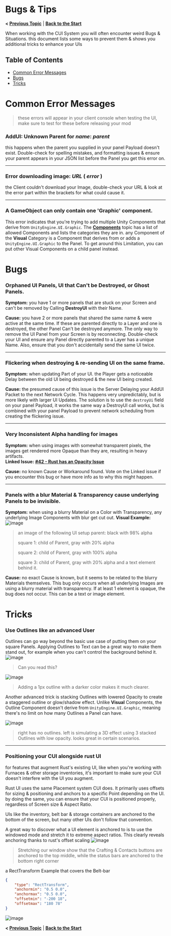# Bugs & Tips

**< [Previous Topic](/docs/components/README.md)** | **[Back to the Start](/README.md)**

When working with the CUI System you will often encounter weird Bugs & Situations. this document lists some ways to prevent them & shows you additional tricks to enhance your UIs

## Table of Contents
- [Common Error Messages](#common-error-messages)
- [Bugs](#bugs)
- [Tricks](#tricks)


# Common Error Messages
> these errors will appear in your client console when testing the UI, make sure to test for these before releasing your mod 

### AddUI: Unknown Parent for *name*: *parent*
this happens when the parent you supplied in your panel Payload doesn't exist. Double-check for spelling mistakes, and formatting issues & ensure your parent appears in your JSON list before the Panel you get this error on.



---

### Error downloading image: *URL* ( *error* )
the Client couldn't download your Image, double-check your URL & look at the error part within the brackets for what could cause it.



---

### A GameObject can only contain one 'Graphic' component.

This error indicates that you're trying to add multiple Unity Components that derive from `UnityEngine.UI.Graphic`. The **[Components](/docs/components/README.md)** topic has a list of allowed Components and lists the categories they are in. any Component of the **Visual** Category is a Component that derives from or adds a `UnityEngine.UI.Graphic` to the Panel. To get around this Limitation, you can put other Visual Components on a child panel instead.

# Bugs


### Orphaned UI Panels, UI that Can't be Destroyed, or Ghost Panels. 

**Symptom:** you have 1 or more panels that are stuck on your Screen and can't be removed by Calling **DestroyUI** with their Name. 

**Cause:** you have 2 or more panels that shared the same name & were active at the same time. If these are parented directly to a Layer and one is destroyed, the other Panel Can't be destroyed anymore. The only way to remove the UI Panel from your Screen is by reconnecting. Double-check your UI and ensure any Panel directly parented to a Layer has a unique Name. Also, ensure that you don't accidentally send the same UI twice.



---


### Flickering when destroying & re-sending UI on the same frame. 

**Symptom:** when updating Part of your UI. the Player gets a noticeable Delay between the old UI being destroyed & the new UI being created. 

**Cause:** the presumed cause of this issue is the Server Delaying your AddUI Packet to the next Network Cycle. This happens very unpredictably, but is more likely with larger UI Updates. The solution is to use the `destroyUi` field on your panel Payload, it works the same way a DestroyUI call works, but is combined with your panel Payload to prevent network scheduling from creating the flickering issue.



---

### Very Inconsistent Alpha handling for images

**Symptom:**  when using images with somewhat transparent pixels, the images get rendered more Opaque than they are, resulting in heavy artifacts.  
**Linked Issue:**  **[#42 - Rust has an Opacity Issue](https://github.com/Facepunch/Rust.Community/issues/42)**

**Cause:**  no known Cause or Workaround found. Vote on the Linked issue if you encounter this bug or have more info as to why this might happen.



---

### Panels with a blur Material & Transparency cause underlying Panels to be invisible.
**Symptom:** when using a blurry Material on a Color with Transparency, any underlying Image Components with blur get cut out. 
**Visual Example:**
![image](https://user-images.githubusercontent.com/33698270/215882128-d1f0798c-d7ed-4986-9675-4fba48632ad7.png)
> an image of the following UI setup
> parent: black with 98% alpha
> 
> square 1: child of Parent, gray with 20% alpha
> 
> square 2: child of Parent, gray with 100% alpha
> 
> square 3: child of Parent, gray with 20% alpha and a text element behind it.


**Cause:** no exact Cause is known, but it seems to be related to the blurry Materials themselves. This bug only occurs when all underlying Images are using a blurry material with transparency. If at least 1 element is opaque, the bug does not occur. This can be a text or image element.



# Tricks

### Use Outlines like an advanced User
Outlines can go way beyond the basic use case of putting them on your square Panels. Applying Outlines to Text can be a great way to make them stand out, for example when you can't control the background behind it.
![image](https://user-images.githubusercontent.com/33698270/215885917-4916ee09-a891-4609-82a4-51bb07881bde.png)

> Can you read this?

![image](https://user-images.githubusercontent.com/33698270/215886796-346be279-2d8e-43c4-a28f-f740bcf50ff5.png)

> Adding a 1px outline with a darker color makes it much clearer.

Another advanced trick is stacking Outlines with lowered Opacity to create a staggered outline or glow/shadow effect. Unlike **Visual** Components, the Outline Component doesn't derive from `UnityEngine.UI.Graphic`, meaning there's no limit on how many Outlines a Panel can have.

![image](https://user-images.githubusercontent.com/33698270/215899049-e0aa0cd7-b607-466e-a0b7-0cfafa62bdae.png)

> right has no outlines. left is simulating a 3D effect using 3 stacked Outlines with low opacity. looks great in certain scenarios.


---


### Positioning your CUI alongside rust UI

for features that augment Rust's existing UI, like when you're working with Furnaces & other storage inventories, it's important to make sure your CUI doesn't interfere with the UI you augment.

Rust UI uses the same Placement system CUI does. It primarily uses offsets for sizing & positioning and anchors to a specific Point depending on the UI. by doing the same, you can ensure that your CUI is positioned properly, regardless of Screen size & Aspect Ratio.

UIs like the inventory, belt bar & storage containers are anchored to the bottom of the screen, but many other UIs don't follow that convention.

A great way to discover what a UI element is anchored to is to use the windowed mode and stretch it to extreme aspect ratios. This clearly reveals anchoring thanks to rust's offset scaling
![image](https://user-images.githubusercontent.com/33698270/216077347-5461623c-8ff4-4890-8633-062519c4e371.png)
> Stretching our window show that the Crafting & Contacts buttons are anchored to the top middle, while the status bars are anchored to the bottom right corner

a RectTransform Example that covers the Belt-bar
```json
{
	"type": "RectTransform",
	"anchormin": "0.5 0.0",
	"anchormax": "0.5 0.0",
	"offsetmin": "-200 18",
	"offsetmax": "180 78"
}
```
![image](https://user-images.githubusercontent.com/33698270/215901408-c152fecb-8453-4597-8cd6-61038b2b976d.png)

**< [Previous Topic](/docs/components/README.md)** | **[Back to the Start](/README.md)**
<!--stackedit_data:
eyJoaXN0b3J5IjpbODc1MTYxMTMsLTE3Njc0ODY3MjgsLTMyOD
IxNTgyMiwtMTMyNzkwNDU5OSwtMjI0MjA5OTAzLC04Mzk5NTAy
MjYsLTIwMTA2OTQ1MjgsMTIyODc0MTc0LDIwMTkwNDY4NDddfQ
==
-->